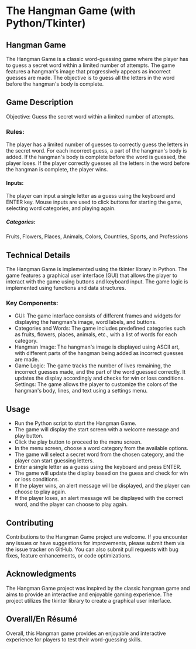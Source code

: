 # The Hangman Game (with Python/Tkinter)


## Hangman Game
The Hangman Game is a classic word-guessing game where the player has to guess a secret word within a limited number of attempts. The game features a hangman's image that progressively appears as incorrect guesses are made. The objective is to guess all the letters in the word before the hangman's body is complete.

## Game Description
Objective: Guess the secret word within a limited number of attempts.

### Rules:

The player has a limited number of guesses to correctly guess the letters in the secret word.
For each incorrect guess, a part of the hangman's body is added.
If the hangman's body is complete before the word is guessed, the player loses.
If the player correctly guesses all the letters in the word before the hangman is complete, the player wins.
#### Inputs:

The player can input a single letter as a guess using the keyboard and ENTER key.
Mouse inputs are used to click buttons for starting the game, selecting word categories, and playing again.
##### Categories:
Fruits, Flowers, Places, Animals, Colors, Countries, Sports, and Professions

## Technical Details
The Hangman Game is implemented using the tkinter library in Python. The game features a graphical user interface (GUI) that allows the player to interact with the game using buttons and keyboard input. The game logic is implemented using functions and data structures.

### Key Components:

- GUI: The game interface consists of different frames and widgets for displaying the hangman's image, word labels, and buttons.
- Categories and Words: The game includes predefined categories such as fruits, flowers, places, animals, etc., with a list of words for each category.
- Hangman Image: The hangman's image is displayed using ASCII art, with different parts of the hangman being added as incorrect guesses are made.
- Game Logic: The game tracks the number of lives remaining, the incorrect guesses made, and the part of the word guessed correctly. It updates the display accordingly and checks for win or loss conditions.
Settings: The game allows the player to customize the colors of the hangman's body, lines, and text using a settings menu.


## Usage
- Run the Python script to start the Hangman Game.
- The game will display the start screen with a welcome message and play button.
- Click the play button to proceed to the menu screen.
- In the menu screen, choose a word category from the available options.
- The game will select a secret word from the chosen category, and the player can start guessing letters.
- Enter a single letter as a guess using the keyboard and press ENTER.
- The game will update the display based on the guess and check for win or loss conditions.
- If the player wins, an alert message will be displayed, and the player can choose to play again.
- If the player loses, an alert message will be displayed with the correct word, and the player can choose to play again.

## Contributing
Contributions to the Hangman Game project are welcome. If you encounter any issues or have suggestions for improvements, please submit them via the issue tracker on GitHub. You can also submit pull requests with bug fixes, feature enhancements, or code optimizations.

## Acknowledgments
The Hangman Game project was inspired by the classic hangman game and aims to provide an interactive and enjoyable gaming experience.
The project utilizes the tkinter library to create a graphical user interface.

## Overall/En Résumé
Overall, this Hangman game provides an enjoyable and interactive experience for players
to test their word-guessing skills.
